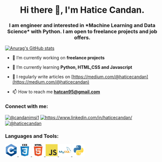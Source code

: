 <h1 align="center">Hi there 👋, I'm Hatice Candan. </h1>
<h3 align="center">I am engineer and interested in *Machine Learning and Data Science* with Python. I am open to freelance projects and job offers.</h3>


[![Anurag's GitHub stats](https://github-readme-stats.vercel.app/api?username=haticecandan&show_icons=true&theme=radical)](https://github.com/anuraghazra/github-readme-stats)

- 🔭 I’m currently working on **freelance projects**

- 🌱 I’m currently learning **Python, HTML,CSS and Javascript**

- 📝 I regularly write articles on [https://medium.com/@haticecandan](https://medium.com/@haticecandan)

- 📫 How to reach me **hatcan95@gmail.com**

<h3 align="left">Connect with me:</h3>
<p align="left">
<a href="https://twitter.com/@candanimsi1" target="blank"><img align="center" src="https://raw.githubusercontent.com/rahuldkjain/github-profile-readme-generator/master/src/images/icons/Social/twitter.svg" alt="@candanimsi1" height="30" width="40" /></a>
<a href="https://linkedin.com/in/https://www.linkedin.com/in/haticecandan/" target="blank"><img align="center" src="https://raw.githubusercontent.com/rahuldkjain/github-profile-readme-generator/master/src/images/icons/Social/linked-in-alt.svg" alt="https://www.linkedin.com/in/haticecandan/" height="30" width="40" /></a>
<a href="https://medium.com/@haticecandan" target="blank"><img align="center" src="https://raw.githubusercontent.com/rahuldkjain/github-profile-readme-generator/master/src/images/icons/Social/medium.svg" alt="@haticecandan" height="30" width="40" /></a>
</p>

<h3 align="left">Languages and Tools:</h3>
<p align="left"> <a href="https://www.w3schools.com/cpp/" target="_blank" rel="noreferrer"> <img src="https://raw.githubusercontent.com/devicons/devicon/master/icons/cplusplus/cplusplus-original.svg" alt="cplusplus" width="40" height="40"/> </a> <a href="https://www.w3schools.com/css/" target="_blank" rel="noreferrer"> <img src="https://raw.githubusercontent.com/devicons/devicon/master/icons/css3/css3-original-wordmark.svg" alt="css3" width="40" height="40"/> </a> <a href="https://www.w3.org/html/" target="_blank" rel="noreferrer"> <img src="https://raw.githubusercontent.com/devicons/devicon/master/icons/html5/html5-original-wordmark.svg" alt="html5" width="40" height="40"/> </a> <a href="https://developer.mozilla.org/en-US/docs/Web/JavaScript" target="_blank" rel="noreferrer"> <img src="https://raw.githubusercontent.com/devicons/devicon/master/icons/javascript/javascript-original.svg" alt="javascript" width="40" height="40"/> </a> <a href="https://www.mysql.com/" target="_blank" rel="noreferrer"> <img src="https://raw.githubusercontent.com/devicons/devicon/master/icons/mysql/mysql-original-wordmark.svg" alt="mysql" width="40" height="40"/> </a> <a href="https://www.python.org" target="_blank" rel="noreferrer"> <img src="https://raw.githubusercontent.com/devicons/devicon/master/icons/python/python-original.svg" alt="python" width="40" height="40"/> </a> </p>

